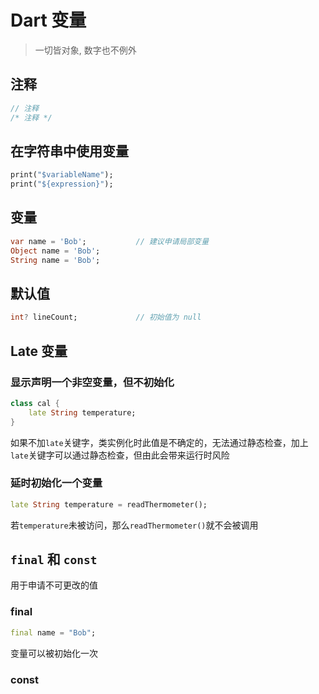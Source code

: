 # Dart 变量

> 一切皆对象, 数字也不例外

## 注释

``` dart
// 注释
/* 注释 */
```

## 在字符串中使用变量

```dart
print("$variableName");
print("${expression}");
```

## 变量

``` dart
var name = 'Bob';           // 建议申请局部变量
Object name = 'Bob';
String name = 'Bob';
```

## 默认值

``` dart
int? lineCount;             // 初始值为 null
```

## Late 变量

### 显示声明一个非空变量，但不初始化

``` dart
class cal {
    late String temperature;
}
```

如果不加`late`关键字，类实例化时此值是不确定的，无法通过静态检查，加上`late`关键字可以通过静态检查，但由此会带来运行时风险

### 延时初始化一个变量

``` dart
late String temperature = readThermometer();
```

若`temperature`未被访问，那么`readThermometer()`就不会被调用

## `final` 和 `const`

用于申请不可更改的值

### final

``` dart
final name = "Bob";
```

变量可以被初始化一次

### const

``` dart
```